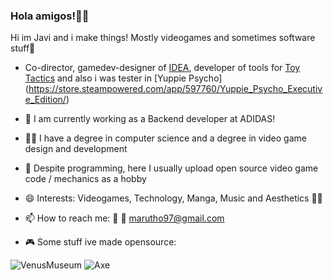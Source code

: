 ### Hola amigos!👋🌮 

Hi im Javi and i make things! Mostly videogames and sometimes software stuff💖

- Co-director, gamedev-designer of [IDEA](https://store.steampowered.com/app/1873870/IDEA/), developer of tools for [Toy Tactics](https://store.steampowered.com/app/1772530/Toy_Tactics/) and also i was tester in [Yuppie Psycho] (https://store.steampowered.com/app/597760/Yuppie_Psycho_Executive_Edition/)

- 🔭 I am currently working as a Backend developer at ADIDAS!

- 👨‍🎓 I have a degree in computer science and a degree in video game design and development

- 🧩 Despite programming, here I usually upload open source video game code / mechanics as a hobby

- 😄 Interests: Videogames, Technology, Manga, Music and Aesthetics 👨‍💻

- 📫 How to reach me: 🐤 📧 marutho97@gmail.com

- 🎮 Some stuff ive made opensource:

![VenusMuseum](https://github.com/Marutho/Marutho/blob/master/Venus.png) ![Axe](https://github.com/Marutho/Marutho/blob/master/Axe.png)
 
